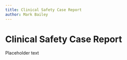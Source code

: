 ```yaml
---
title: Clinical Safety Case Report
author: Mark Bailey
---
```


# Clinical Safety Case Report

Placeholder text
